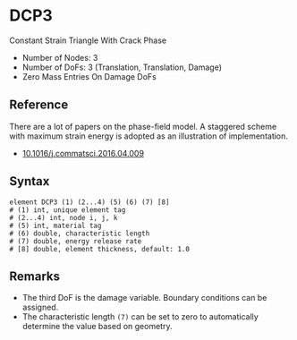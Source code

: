 # DCP3

Constant Strain Triangle With Crack Phase

* Number of Nodes: 3
* Number of DoFs: 3 (Translation, Translation, Damage)
* Zero Mass Entries On Damage DoFs

## Reference

There are a lot of papers on the phase-field model. A staggered scheme with maximum strain energy is adopted as an
illustration of implementation.

* [10.1016/j.commatsci.2016.04.009](https://doi.org/10.1016/j.commatsci.2016.04.009)

## Syntax

```
element DCP3 (1) (2...4) (5) (6) (7) [8]
# (1) int, unique element tag
# (2...4) int, node i, j, k
# (5) int, material tag
# (6) double, characteristic length
# (7) double, energy release rate
# [8] double, element thickness, default: 1.0
```

## Remarks

* The third DoF is the damage variable. Boundary conditions can be assigned.
* The characteristic length `(7)` can be set to zero to automatically determine the value based on geometry.
